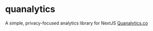 # quanalytics

A simple, privacy-focused analytics library for NextJS [Quanalytics.co](https://quanalytics.co/)
